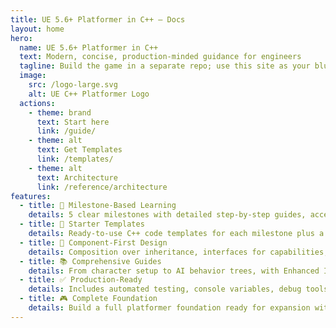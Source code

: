 ```yaml
---
title: UE 5.6+ Platformer in C++ — Docs
layout: home
hero:
  name: UE 5.6+ Platformer in C++
  text: Modern, concise, production-minded guidance for engineers
  tagline: Build the game in a separate repo; use this site as your blueprint.
  image:
    src: /logo-large.svg
    alt: UE C++ Platformer Logo
  actions:
    - theme: brand
      text: Start here
      link: /guide/
    - theme: alt
      text: Get Templates
      link: /templates/
    - theme: alt
      text: Architecture
      link: /reference/architecture
features:
  - title: 🎯 Milestone-Based Learning
    details: 5 clear milestones with detailed step-by-step guides, acceptance criteria, and testing strategies.
  - title: 🚀 Starter Templates
    details: Ready-to-use C++ code templates for each milestone plus a complete reference implementation.
  - title: 🔧 Component-First Design
    details: Composition over inheritance, interfaces for capabilities, data-driven tuning with modern UE practices.
  - title: 📚 Comprehensive Guides
    details: From character setup to AI behavior trees, with Enhanced Input, Perception, and event-driven architecture.
  - title: ✅ Production-Ready
    details: Includes automated testing, console variables, debug tools, and professional code quality standards.
  - title: 🎮 Complete Foundation
    details: Build a full platformer foundation ready for expansion with your own gameplay features and content.
---
```

